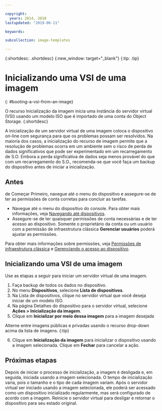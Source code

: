```yaml
---

copyright:
  years: 2014, 2018
lastupdated: "2019-06-11"

keywords:

subcollection: image-templates

---
```


{:shortdesc: .shortdesc}
{:new_window: target="_blank"}
{:tip: .tip}

# Inicializando uma VSI de uma imagem
{: #booting-a-vsi-from-an-image}

O recurso Inicialização da imagem inicia uma instância do servidor virtual (VSI) usando um modelo ISO que é
importado de uma conta do Object Storage.
{:shortdesc}

A inicialização de um servidor virtual de uma imagem coloca o dispositivo on-line com segurança para que os problemas possam ser resolvidos. Na maioria dos casos, a inicialização do recurso de imagem permite que a resolução de problemas ocorra em um ambiente sem o risco de perda de dados significativos que pode ser experimentado em um recarregamento de S.O. Embora a perda significativa de dados seja menos provável do que com um recarregamento do S.O., recomenda-se que você faça um backup do dispositivo antes de iniciar a inicialização.

## Antes
de Começar
Primeiro, navegue até o menu do dispositivo e assegure-se de ter as permissões de conta corretas para concluir as tarefas.

* Navegue até o menu do dispositivo do console. Para obter mais informações, veja [Navegando até dispositivos](/docs/infrastructure/image-templates?topic=virtual-servers-navigating-devices).
* Assegure-se de ter quaisquer permissões de conta necessárias e de ter acesso ao dispositivo. Somente o proprietário da conta ou um usuário com a permissão de infraestrutura clássica **Gerenciar usuários** poderá ajustar as permissões.

Para obter mais informações sobre permissões, veja [Permissões de infraestrutura clássica](/docs/iam?topic=iam-infrapermission#infrapermission) e [Gerenciando o acesso ao dispositivo](/docs/vsi?topic=virtual-servers-managing-device-access).

## Inicializando uma VSI de uma imagem

Use as etapas a seguir para iniciar um servidor virtual de uma imagem.

1. Faça backup de todos os dados no dispositivo.
2. No menu **Dispositivos**, selecione **Lista de dispositivos**.
3. Na Lista de dispositivos, clique no servidor virtual que você deseja iniciar de um modelo ISO.
4. Na página Detalhes do dispositivo para o servidor virtual, selecione **Ações > Inicialização da imagem**.
5. Clique em **Inicializar por meio dessa imagem** para a imagem desejada

  Alterne entre imagens públicas e privadas usando o recurso drop-down acima da lista de imagens.
  {:tip}

6. Clique em **Inicialização da imagem** para inicializar o dispositivo usando a imagem selecionada. Clique em **Fechar** para cancelar a ação.

## Próximas etapas

Depois de iniciar o processo de inicialização, a imagem é desligada e, em seguida, iniciada usando a imagem selecionada. O tempo de inicialização varia, pois o tamanho e o tipo de
cada imagem variam. Após o servidor virtual ser iniciado usando a imagem selecionada, ele poderá ser acessado como um dispositivo inicializado regularmente, mas será configurado de acordo com a imagem. Reinicie o servidor virtual para desligar e retornar o dispositivo para seu estado original.
